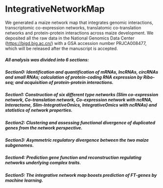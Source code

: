 # IntegrativeNetworkMap
We generated a maize network map that integrates genomic interactions, transcriptomic co-expression networks, translatomic co-translation networks and protein-protein interactions across maize development. We deposited all the raw data in the National Genomics Data Center (https://bigd.big.ac.cn/) with a GSA accession number PRJCA008477, which will be released after the manuscript is accepted.  
##### All analysis was divided into 6 sections:  
##### Section0: Identification and quantification of mRNAs, lncRNAs, circRNAs and small RNAs; calculation of protein-coding RNA expression by Ribo-seq; and acquisition of protein-protein interactions.
##### Section1: Construction of six different type networks (Slim co-expression network, Co-translation network, Co-expression network with ncRNA, Interactome, Slim-IntegrativeOmics, IntegrativeOmics with ncRNAs) and statistics of network properties.
##### Section2: Clustering and assessing functional divergence of duplicated genes from the network perspective.
##### Section3: Asymmetric regulatory divergence between the two maize subgenomes.
##### Section4: Prediction gene function and reconstruction regulating networks underlying complex traits.
##### Section5: The integrative network map boosts prediction of FT-genes by machine learning.
